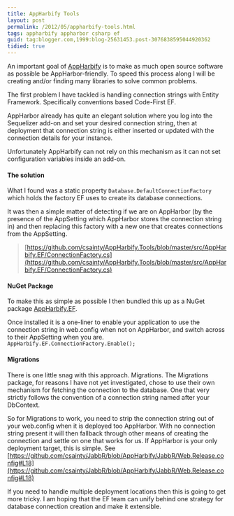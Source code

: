 ```yaml
---
title: AppHarbify Tools
layout: post
permalink: /2012/05/appharbify-tools.html
tags: appharbify appharbor csharp ef
guid: tag:blogger.com,1999:blog-25631453.post-3076838595044920362
tidied: true
---
```



An important goal of [AppHarbify](http://appharbify.com) is to make as much open source software as possible be AppHarbor-friendly. To speed this process along I will be creating and/or finding many libraries to solve common problems.  

<!-- more -->

The first problem I have tackled is handling connection strings with Entity Framework. Specifically conventions based Code-First EF.  

AppHarbor already has quite an elegant solution where you log into the Sequelizer add-on and set your desired connection string, then at deployment that connection string is either inserted or updated with the connection details for your instance.  

Unfortunately AppHarbify can not rely on this mechanism as it can not set configuration variables inside an add-on.  

#### The solution

What I found was a static property `Database.DefaultConnectionFactory` which holds the factory EF uses to create its database connections.  

It was then a simple matter of detecting if we are on AppHarbor (by the presence of the AppSetting which AppHarbor stores the connection string in) and then replacing this factory with a new one that creates connections from the AppSetting.  

> [https://github.com/csainty/AppHarbify.Tools/blob/master/src/AppHarbify.EF/ConnectionFactory.cs](https://github.com/csainty/AppHarbify.Tools/blob/master/src/AppHarbify.EF/ConnectionFactory.cs)  

#### NuGet Package

To make this as simple as possible I then bundled this up as a NuGet package [AppHarbify.EF](http://nuget.org/packages/AppHarbify.EF).  

Once installed it is a one-liner to enable your application to use the connection string in web.config when not on AppHarbor, and switch across to their AppSetting when you are.  
 `AppHarbify.EF.ConnectionFactory.Enable();`

#### Migrations

There is one little snag with this approach. Migrations. The Migrations package, for reasons I have not yet investigated, chose to use their own mechanism for fetching the connection to the database. One that very strictly follows the convention of a connection string named after your DbContext.  

So for Migrations to work, you need to strip the connection string out of your web.config when it is deployed too AppHarbor. With no connection string present it will then fallback through other means of creating the connection and settle on one that works for us. If AppHarbor is your only deployment target, this is simple. See [https://github.com/csainty/JabbR/blob/AppHarbify/JabbR/Web.Release.config#L18](https://github.com/csainty/JabbR/blob/AppHarbify/JabbR/Web.Release.config#L18)  

If you need to handle multiple deployment locations then this is going to get more tricky. I am hoping that the EF team can unify behind one strategy for database connection creation and make it extensible.  
